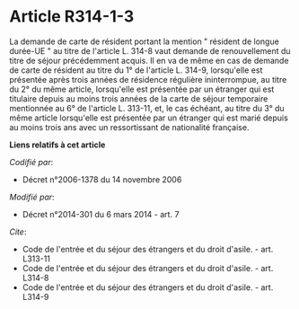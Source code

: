 # Article R314-1-3

La demande de carte de résident portant la mention "     résident de longue durée-UE " au titre de l'article L. 314-8 vaut
demande de renouvellement du titre de séjour précédemment acquis. Il en va de même en cas de demande de carte de résident au
titre du 1° de l'article L. 314-9, lorsqu'elle est présentée après trois années de résidence régulière ininterrompue, au
titre du 2° du même article, lorsqu'elle est présentée par un étranger qui est titulaire depuis au moins trois années de la
carte de séjour temporaire mentionnée au 6° de l'article L. 313-11, et, le cas échéant, au titre du 3° du même article
lorsqu'elle est présentée par un étranger qui est marié depuis au moins trois ans avec un ressortissant de nationalité
française.

**Liens relatifs à cet article**

_Codifié par_:

  - Décret n°2006-1378 du 14 novembre 2006

_Modifié par_:

  - Décret n°2014-301 du 6 mars 2014 - art. 7

_Cite_:

  - Code de l'entrée et du séjour des étrangers et du droit d'asile. - art. L313-11
  - Code de l'entrée et du séjour des étrangers et du droit d'asile. - art. L314-8
  - Code de l'entrée et du séjour des étrangers et du droit d'asile. - art. L314-9
